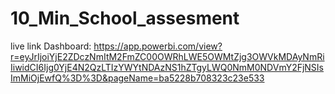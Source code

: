 # 10_Min_School_assesment
live link Dashboard:
https://app.powerbi.com/view?r=eyJrIjoiYjE2ZDczNmItM2FmZC00OWRhLWE5OWMtZjg3OWVkMDAyNmRiIiwidCI6Ijg0YjE4N2QzLTIzYWYtNDAzNS1hZTgyLWQ0NmM0NDVmY2FjNSIsImMiOjEwfQ%3D%3D&pageName=ba5228b708323c23e533
